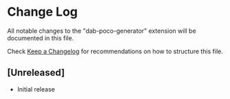 # Change Log

All notable changes to the "dab-poco-generator" extension will be documented in this file.

Check [Keep a Changelog](http://keepachangelog.com/) for recommendations on how to structure this file.

## [Unreleased]

- Initial release
